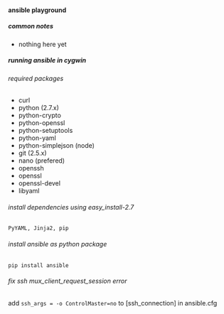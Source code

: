 #### ansible playground

##### common notes

* nothing here yet

##### running ansible in cygwin

###### required packages

* curl
* python (2.7.x)
* python-crypto
* python-openssl
* python-setuptools
* python-yaml
* python-simplejson (node)
* git (2.5.x)
* nano (prefered)
* openssh
* openssl
* openssl-devel
* libyaml

###### install dependencies using easy_install-2.7

`PyYAML, Jinja2, pip`

###### install ansible as python package

`pip install ansible`

###### fix ssh mux_client_request_session error

add `ssh_args = -o ControlMaster=no` to [ssh_connection] in ansible.cfg
